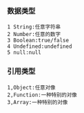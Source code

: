<!--
 * @Author: your name
 * @Date: 2021-03-09 21:26:59
 * @LastEditTime: 2021-03-09 21:31:49
 * @LastEditors: Please set LastEditors
 * @Description: In User Settings Edit
 * @FilePath: /interview/javascript/202103010/README.md
-->
### 数据类型
```
1 String:任意字符串
2 Number:任意的数字
3 Boolean:true/false
4 Undefined:undefined
5 null:null
```
### 引用类型
```
1,Object:任意对像
2,Function:一种特别的对像
3,Array:一种特别的对像
```




